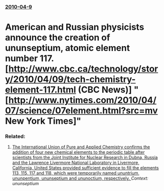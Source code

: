 ### [2010-04-9](/news/2010/04/9/index.md)

# American and Russian physicists announce the creation of ununseptium, atomic element number 117. [http://www.cbc.ca/technology/story/2010/04/09/tech-chemistry-element-117.html (CBC News)] "[http://www.nytimes.com/2010/04/07/science/07element.html?src=mv New York Times]"




### Related:

1. [The International Union of Pure and Applied Chemistry confirms the addition of four new chemical elements to the periodic table after scientists from the Joint Institute for Nuclear Research in Dubna, Russia and the Lawrence Livermore National Laboratory in Livermore, California, United States provided sufficient evidence to fill the elements 113, 115, 117 and 118, which were temporarily named ununtrium, ununpentium, ununseptium and ununoctium, respectively. ](/news/2016/01/4/the-international-union-of-pure-and-applied-chemistry-confirms-the-addition-of-four-new-chemical-elements-to-the-periodic-table-after-scient.md) _Context: ununseptium_
